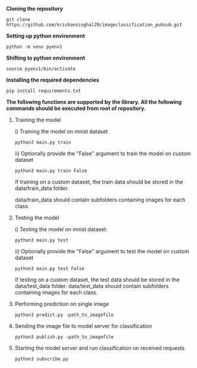 **Cloning the repository**	

`git clone https://github.com/krishansinghal29/imageclassification_pubsub.git`

**Setting up python environment**

`python -m venv pyenv1`

**Shifting to python environment** 

`source pyenv1/bin/activate`

**Installing the required dependencies** 

`pip install requirements.txt`

**The following functions are supported by the library. All the following commands should be executed from root of repository.**

1. Training the model
   
   i) Training the model on mnist dataset
   
   `python3 main.py train`
   
   ii) Optionally provide the "False" argument to train the model on custom dataset
   
   `python3 main.py train False`
   
   If training on a custom dataset, the train data should be stored in the data/train_data folder.
   
   data/train_data should contain subfolders containing images for each class.
2. Testing the model
   
   i) Testing the model on mnist dataset:
   
   `python3 main.py test`
   
   ii) Optionally provide the "False" argument to test the model on custom dataset
   
   `python3 main.py test False`
   
   If testing on a custom dataset, the test data should be stored in the data/test_data folder.
   data/test_data should contain subfolders containing images for each class.
3. Performing prediction on single image
   
   `python3 predict.py -path_to_imagefile`
4. Sending the image file to model server for classification
   
   `python3 publish.py -path_to_imagefile`
5. Starting the model server and run classification on received requests
   
   `python3 subscribe.py`

